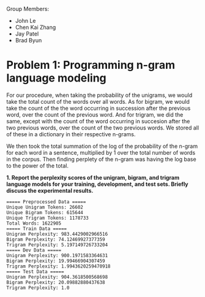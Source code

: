 Group Members:

- John Le
- Chen Kai Zhang
- Jay Patel
- Brad Byun

# Problem 1: Programming n-gram language modeling

For our procedure, when taking the probability of the unigrams, we would take the total count of the words over all words. As for bigram, we would take the count of the the word occurring in succession after the previous word, over the count of the previous word. And for trigram, we did the same, except with the count of the word occurring in succesion after the two previous words, over the count of the two previous words. We stored all of these in a dictionary in their respective n-grams.

We then took the total summation of the log of the probability of the n-gram for each word in a sentence, multiplied by 1 over the total number of words in the corpus. Then finding perplety of the n-gram was having the log base to the power of the total.

**1. Report the perplexity scores of the unigram, bigram, and trigram language models for your training, development, and test sets. Briefly discuss the experimental results.**

```
===== Preprocessed Data =====
Unique Unigram Tokens: 26602
Unique Bigram Tokens: 615644
Unique Trigram Tokens: 1178733
Total Words: 1622905
===== Train Data =====
Unigram Perplexity: 983.4429002966516
Bigram Perplexity: 74.12469927377359
Trigram Perplexity: 5.197149726733204
===== Dev Data =====
Unigram Perplexity: 900.1971583364631
Bigram Perplexity: 19.99466904307459
Trigram Perplexity: 1.9943620259470918
===== Test Data =====
Unigram Perplexity: 904.3618500568698
Bigram Perplexity: 20.09882880437638
Trigram Perplexity: 1.0
```